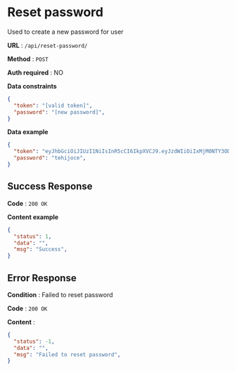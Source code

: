 # Reset password

Used to create a new password for user

**URL** : `/api/reset-password/`

**Method** : `POST`

**Auth required** : NO

**Data constraints**

```json
{
  "token": "[valid token]",
  "password": "[new password]",
}
```

**Data example**

```json
{
  "token": "eyJhbGciOiJIUzI1NiIsInR5cCI6IkpXVCJ9.eyJzdWIiOiIxMjM0NTY3ODkwIiwibmFtZSI6IkpvaG4gRG9lIiwiaWF0IjoxNTE2MjM5MDIyfQ.SflKxwRJSMeKKF2QT4fwpMeJf36POk6yJV_adQssw5c",
  "password": "tehijoce",
}
```

## Success Response

**Code** : `200 OK`

**Content example**

```json
{
  "status": 1,
  "data": "",
  "msg": "Success",
}
```

## Error Response

**Condition** : Failed to reset password

**Code** : `200 OK`

**Content** :

```json
{
  "status": -1,
  "data": "",
  "msg": "Failed to reset password",
}
```